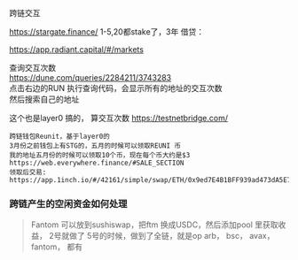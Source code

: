 跨链交互

https://stargate.finance/
1-5,20都stake了，3年
借贷：

https://app.radiant.capital/#/markets

查询交互次数  
https://dune.com/queries/2284211/3743283  
点击右边的RUN 执行查询代码，会显示所有的地址的交互次数  
然后搜索自己的地址  

这个也是layer0 搞的， 算交互次数
https://testnetbridge.com/

```
跨链钱包Reunit，基于layer0的  
3月份之前钱包上有STG的，五月的时候可以领取REUNI 币
我的地址五月份的时候可以领取10个币，现在每个币大约是$3  
https://web.everywhere.finance/#SALE_SECTION  
领取后交易:  
https://app.1inch.io/#/42161/simple/swap/ETH/0x9ed7E4B1BFF939ad473dA5E7a218C771D1569456  
```

### 跨链产生的空闲资金如何处理
> Fantom 可以放到sushiswap，把ftm 换成USDC，然后添加pool 里获取收益， 2号就做了
> 5号的时候，做到了全链，就是op arb， bsc， avax， fantom， 都有
